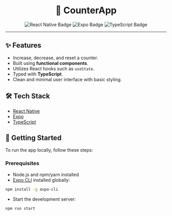 <div id="header" align="center">
  <h1>📱 CounterApp</h1>
  <div id="badges">
    <img src="https://img.shields.io/badge/React_Native-20232A?style=for-the-badge&logo=react&logoColor=61DAFB" alt="React Native Badge"/>
    <img src="https://img.shields.io/badge/Expo-000020?style=for-the-badge&logo=expo&logoColor=white" alt="Expo Badge"/>
    <img src="https://img.shields.io/badge/TypeScript-3178C6?style=for-the-badge&logo=typescript&logoColor=white" alt="TypeScript Badge"/>
  </div>
</div>

---

## ✨ Features

- Increase, decrease, and reset a counter.
- Built using **functional components**.
- Utilizes React hooks such as `useState`.
- Typed with **TypeScript**.
- Clean and minimal user interface with basic styling.

## 🛠️ Tech Stack

- [React Native](https://reactnative.dev/)
- [Expo](https://expo.dev/)
- [TypeScript](https://www.typescriptlang.org/)

## 🚀 Getting Started

To run the app locally, follow these steps:

### Prerequisites

- Node.js and npm/yarn installed
- [Expo CLI](https://docs.expo.dev/get-started/installation/) installed globally:

```bash
npm install -g expo-cli
```
- Start the development server:

```bash
npm run start
```
